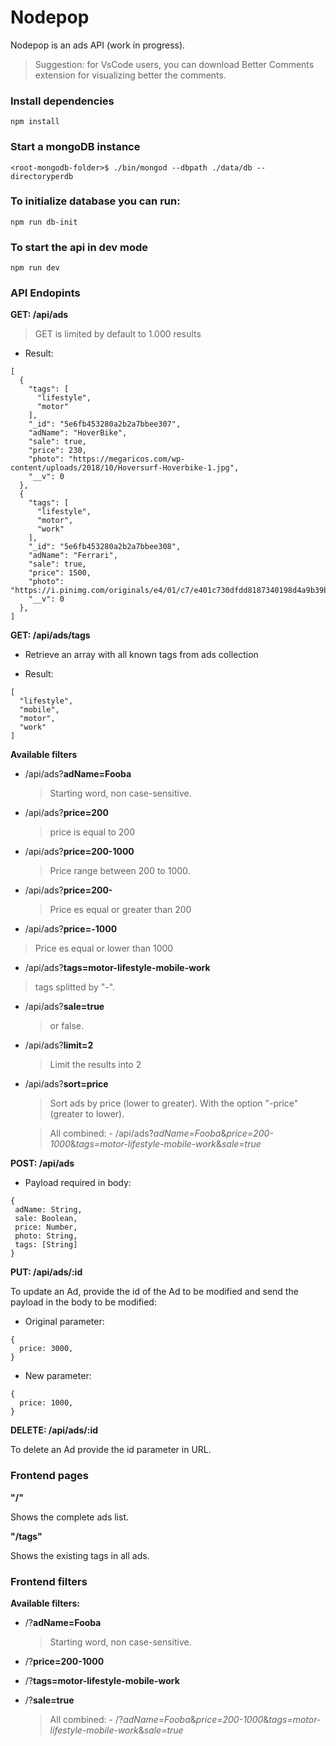 # Nodepop

Nodepop is an ads API (work in progress).

> Suggestion: for VsCode users, you can download Better Comments extension for visualizing better the comments.


### Install dependencies

```shell
npm install
```

### Start a mongoDB instance

```shell
<root-mongodb-folder>$ ./bin/mongod --dbpath ./data/db --directoryperdb
```

### To initialize database you can run:
```shell
npm run db-init
```

### To start the api in dev mode

```shell
npm run dev
```

### API Endopints

**GET: /api/ads**

  > GET is limited by default to 1.000 results 

- Result:

```
[
  {
    "tags": [
      "lifestyle",
      "motor"
    ],
    "_id": "5e6fb453280a2b2a7bbee307",
    "adName": "HoverBike",
    "sale": true,
    "price": 230,
    "photo": "https://megaricos.com/wp-content/uploads/2018/10/Hoversurf-Hoverbike-1.jpg",
    "__v": 0
  },
  {
    "tags": [
      "lifestyle",
      "motor",
      "work"
    ],
    "_id": "5e6fb453280a2b2a7bbee308",
    "adName": "Ferrari",
    "sale": true,
    "price": 1500,
    "photo": "https://i.pinimg.com/originals/e4/01/c7/e401c730dfdd8187340198d4a9b39b92.jpg",
    "__v": 0
  },
]
```

**GET: /api/ads/tags**

- Retrieve an array with all known tags from ads collection

- Result:

```shell
[
  "lifestyle",
  "mobile",
  "motor",
  "work"
]
```

**Available filters**

- /api/ads?**adName=Fooba**
  > Starting word, non case-sensitive.
- /api/ads?**price=200**
  > price is equal to 200
- /api/ads?**price=200-1000**
  > Price range between 200 to 1000.
- /api/ads?**price=200-**
  > Price es equal or greater than 200
- /api/ads?**price=-1000**
 > Price es equal or lower than 1000
- /api/ads?**tags=motor-lifestyle-mobile-work**
 > tags splitted by "-".
- /api/ads?**sale=true**
  > or false.
- /api/ads?**limit=2**
  > Limit the results into 2
- /api/ads?**sort=price**
  > Sort ads by price (lower to greater). With the option "-price" (greater to lower).

    > All combined: - /api/ads?*adName=Fooba*&*price=200-1000*&*tags=motor-lifestyle-mobile-work*&*sale=true*


**POST: /api/ads**

- Payload required in body:
 
 ```shell
{
  adName: String,
  sale: Boolean,
  price: Number,
  photo: String,
  tags: [String]
}
 ```

**PUT: /api/ads/:id**

To update an Ad, provide the id of the Ad to be modified and send the payload in the body to be modified:

- Original parameter: 

```shell
{
  price: 3000,
}
```
- New parameter: 

```shell
{
  price: 1000,
}
```

**DELETE: /api/ads/:id**

To delete an Ad provide the id parameter in URL.

### Frontend pages

**"/"** 

Shows the complete ads list.

**"/tags"**

Shows the existing tags in all ads.


### Frontend filters

**Available filters:**

- /?**adName=Fooba**
  > Starting word, non case-sensitive.
- /?**price=200-1000**
- /?**tags=motor-lifestyle-mobile-work**
- /?**sale=true**

    > All combined: - /?*adName=Fooba*&*price=200-1000*&*tags=motor-lifestyle-mobile-work*&*sale=true*
